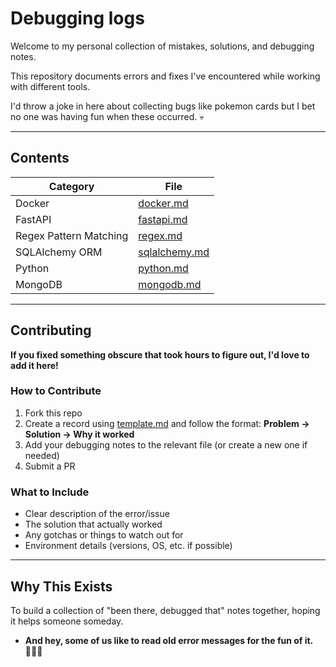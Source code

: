 # Debugging logs

Welcome to my personal collection of mistakes, solutions, and debugging notes.

This repository documents errors and fixes I've encountered while working with different tools. 

I'd throw a joke in here about collecting bugs like pokemon cards but I bet no one was having fun when these occurred. 💀

---

## Contents

| Category                      | File                           |
|-------------------------------|--------------------------------|
| Docker                        | [docker.md](docker.md)         |
| FastAPI                       | [fastapi.md](fastapi.md)       |
| Regex Pattern Matching        | [regex.md](regex.md)           |
| SQLAlchemy ORM                | [sqlalchemy.md](sqlalchemy.md) |
| Python                        | [python.md](python.md)         |
| MongoDB                       | [mongodb.md](mongodb.md)       |

---

## Contributing

**If you fixed something obscure that took hours to figure out, I'd love to add it here!**

### How to Contribute
1. Fork this repo
2. Create a record using [template.md](template.md) and follow the format: **Problem → Solution → Why it worked**
3. Add your debugging notes to the relevant file (or create a new one if needed)
4. Submit a PR

### What to Include
- Clear description of the error/issue
- The solution that actually worked
- Any gotchas or things to watch out for
- Environment details (versions, OS, etc. if possible)

---

## Why This Exists

To build a collection of "been there, debugged that" notes together, hoping it helps someone someday. 
* **And hey, some of us like to read old error messages for the fun of it.** 🤷🏽‍♀️